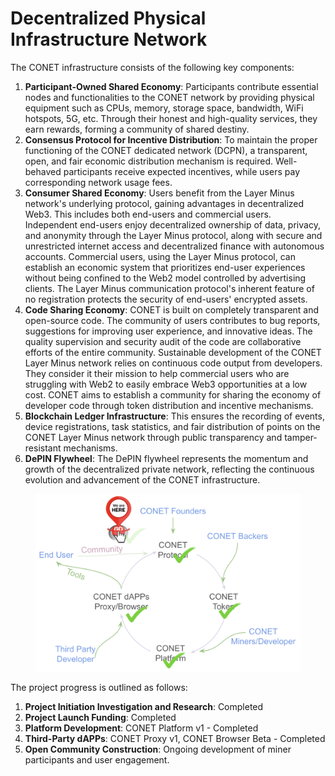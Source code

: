 # Decentralized Physical Infrastructure Network

The CONET infrastructure consists of the following key components:

1. **Participant-Owned Shared Economy**: Participants contribute essential nodes and functionalities to the CONET network by providing physical equipment such as CPUs, memory, storage space, bandwidth, WiFi hotspots, 5G, etc. Through their honest and high-quality services, they earn rewards, forming a community of shared destiny.
2. **Consensus Protocol for Incentive Distribution**: To maintain the proper functioning of the CONET dedicated network (DCPN), a transparent, open, and fair economic distribution mechanism is required. Well-behaved participants receive expected incentives, while users pay corresponding network usage fees.
3. **Consumer Shared Economy**: Users benefit from the Layer Minus network's underlying protocol, gaining advantages in decentralized Web3. This includes both end-users and commercial users. Independent end-users enjoy decentralized ownership of data, privacy, and anonymity through the Layer Minus protocol, along with secure and unrestricted internet access and decentralized finance with autonomous accounts. Commercial users, using the Layer Minus protocol, can establish an economic system that prioritizes end-user experiences without being confined to the Web2 model controlled by advertising clients. The Layer Minus communication protocol's inherent feature of no registration protects the security of end-users' encrypted assets.
4. **Code Sharing Economy**: CONET is built on completely transparent and open-source code. The community of users contributes to bug reports, suggestions for improving user experience, and innovative ideas. The quality supervision and security audit of the code are collaborative efforts of the entire community. Sustainable development of the CONET Layer Minus network relies on continuous code output from developers. They consider it their mission to help commercial users who are struggling with Web2 to easily embrace Web3 opportunities at a low cost. CONET aims to establish a community for sharing the economy of developer code through token distribution and incentive mechanisms.
5. **Blockchain Ledger Infrastructure**: This ensures the recording of events, device registrations, task statistics, and fair distribution of points on the CONET Layer Minus network through public transparency and tamper-resistant mechanisms.
6. **DePIN Flywheel**: The DePIN flywheel represents the momentum and growth of the decentralized private network, reflecting the continuous evolution and advancement of the CONET infrastructure.

<figure><img src="../../../.gitbook/assets/image.png" alt=""><figcaption></figcaption></figure>

The project progress is outlined as follows:

1. **Project Initiation Investigation and Research**: Completed
2. **Project Launch Funding**: Completed
3. **Platform Development**: CONET Platform v1 - Completed
4. **Third-Party dAPPs**: CONET Proxy v1, CONET Browser Beta - Completed
5. **Open Community Construction**: Ongoing development of miner participants and user engagement.
